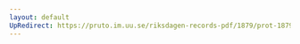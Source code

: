 ```yaml
---
layout: default
UpRedirect: https://pruto.im.uu.se/riksdagen-records-pdf/1879/prot-1879--ak--003/prot-1879--ak--003_025.pdf
---
```

